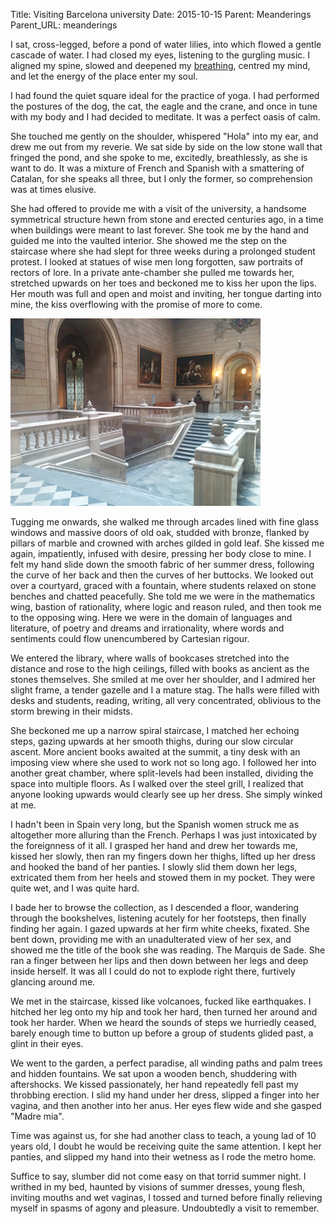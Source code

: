 Title: Visiting Barcelona university
Date: 2015-10-15
Parent: Meanderings
Parent_URL: meanderings

I sat, cross-legged, before a pond of water lilies, into which flowed a gentle cascade of water.  I had closed my eyes, listening to the gurgling music.  I aligned my spine, slowed and deepened my [breathing](/breathing/), centred my mind, and let the energy of the place enter my soul.

I had found the quiet square ideal for the practice of yoga.  I had performed the postures of the dog, the cat, the eagle and the crane, and once in tune with my body and I had decided to meditate.  It was a perfect oasis of calm.

She touched me gently on the shoulder, whispered "Hola" into my ear, and drew me out from my reverie.  We sat side by side on the low stone wall that fringed the pond, and she spoke to me, excitedly, breathlessly, as she is want to do.  It was a mixture of French and Spanish with a smattering of Catalan, for she speaks all three, but I only the former, so comprehension was at times elusive.

She had offered to provide me with a visit of the university, a handsome symmetrical structure hewn from stone and erected centuries ago, in a time when buildings were meant to last forever.  She took me by the hand and guided me into the vaulted interior.  She showed me the step on the staircase where she had slept for three weeks during a prolonged student protest.  I looked at statues of wise men long forgotten, saw portraits of rectors of lore.  In a private ante-chamber she pulled me towards her, stretched upwards on her toes and beckoned me to kiss her upon the lips.  Her mouth was full and open and moist and inviting, her tongue darting into mine, the kiss overflowing with the promise of more to come.

<a href="/images/travels/visiting-barcelona-university/barcelona-university-big.jpg">
<img src="/images/travels/visiting-barcelona-university/barcelona-university-small.jpg">
</a>

Tugging me onwards, she walked me through arcades lined with fine glass windows and massive doors of old oak, studded with bronze, flanked by pillars of marble and crowned with arches gilded in gold leaf.  She kissed me again, impatiently, infused with desire, pressing her body close to mine.  I felt my hand slide down the smooth fabric of her summer dress, following the curve of her back and then the curves of her buttocks.  We looked out over a courtyard, graced with a fountain, where students relaxed on stone benches and chatted peacefully.  She told me we were in the mathematics wing, bastion of rationality, where logic and reason ruled, and then took me to the opposing wing.  Here we were in the domain of languages and literature, of poetry and dreams and irrationality, where words and sentiments could flow unencumbered by Cartesian rigour.

We entered the library, where walls of bookcases stretched into the distance and rose to the high ceilings, filled with books as ancient as the stones themselves.  She smiled at me over her shoulder, and I admired her slight frame, a tender gazelle and I a mature stag.  The halls were filled with desks and students, reading, writing, all very concentrated, oblivious to the storm brewing in their midsts.

She beckoned me up a narrow spiral staircase, I matched her echoing steps, gazing upwards at her smooth thighs, during our slow circular ascent.  More ancient books awaited at the summit, a tiny desk with an imposing view where she used to work not so long ago.  I followed her into another great chamber, where split-levels had been installed, dividing the space into multiple floors.  As I walked over the steel grill, I realized that anyone looking upwards would clearly see up her dress.  She simply winked at me.

I hadn't been in Spain very long, but the Spanish women struck me as altogether more alluring than the French.  Perhaps I was just intoxicated by the foreignness of it all.  I grasped her hand and drew her towards me, kissed her slowly, then ran my fingers down her thighs, lifted up her dress and hooked the band of her panties.  I slowly slid them down her legs, extricated them from her heels and stowed them in my pocket.  They were quite wet, and I was quite hard.

I bade her to browse the collection, as I descended a floor, wandering through the bookshelves, listening acutely for her footsteps, then finally finding her again.  I gazed upwards at her firm white cheeks, fixated.  She bent down, providing me with an unadulterated view of her sex, and showed me the title of the book she was reading.  The Marquis de Sade.  She ran a finger between her lips and then down between her legs and deep inside herself.  It was all I could do not to explode right there, furtively glancing around me.

We met in the staircase, kissed like volcanoes, fucked like earthquakes.  I hitched her leg onto my hip and took her hard, then turned her around and took her harder.  When we heard the sounds of steps we hurriedly ceased, barely enough time to button up before a group of students glided past, a glint in their eyes.

We went to the garden, a perfect paradise, all winding paths and palm trees and hidden fountains.  We sat upon a wooden bench, shuddering with aftershocks.  We kissed passionately, her hand repeatedly fell past my throbbing erection.  I slid my hand under her dress, slipped a finger into her vagina, and then another into her anus.  Her eyes flew wide and she gasped "Madre mia".

Time was against us, for she had another class to teach, a young lad of 10 years old, I doubt he would be receiving quite the same attention.  I kept her panties, and slipped my hand into their wetness as I rode the metro home.

Suffice to say, slumber did not come easy on that torrid summer night.  I writhed in my bed, haunted by visions of summer dresses, young flesh, inviting mouths and wet vaginas, I tossed and turned before finally relieving myself in spasms of agony and pleasure.  Undoubtedly a visit to remember.